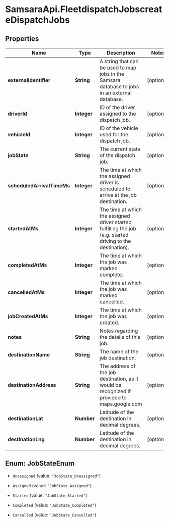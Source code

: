 # SamsaraApi.FleetdispatchJobscreateDispatchJobs

## Properties
Name | Type | Description | Notes
------------ | ------------- | ------------- | -------------
**externalIdentifier** | **String** | A string that can be used to map jobs in the Samsara database to jobs in an external database. | [optional] 
**driverId** | **Integer** | ID of the driver assigned to the dispatch job. | [optional] 
**vehicleId** | **Integer** | ID of the vehicle used for the dispatch job. | [optional] 
**jobState** | **String** | The current state of the dispatch job. | [optional] 
**scheduledArrivalTimeMs** | **Integer** | The time at which the assigned driver is scheduled to arrive at the job destination. | [optional] 
**startedAtMs** | **Integer** | The time at which the assigned driver started fulfilling the job (e.g. started driving to the destination). | [optional] 
**completedAtMs** | **Integer** | The time at which the job was marked complete. | [optional] 
**cancelledAtMs** | **Integer** | The time at which the job was marked cancelled. | [optional] 
**jobCreatedAtMs** | **Integer** | The time at which the job was created. | [optional] 
**notes** | **String** | Notes regarding the details of this job. | [optional] 
**destinationName** | **String** | The name of the job destination. | [optional] 
**destinationAddress** | **String** | The address of the job destination, as it would be recognized if provided to maps.google.com | [optional] 
**destinationLat** | **Number** | Latitude of the destination in decimal degrees. | [optional] 
**destinationLng** | **Number** | Latitude of the destination in decimal degrees. | [optional] 


<a name="JobStateEnum"></a>
## Enum: JobStateEnum


* `Unassigned` (value: `"JobState_Unassigned"`)

* `Assigned` (value: `"JobState_Assigned"`)

* `Started` (value: `"JobState_Started"`)

* `Completed` (value: `"JobState_Completed"`)

* `Cancelled` (value: `"JobState_Cancelled"`)




